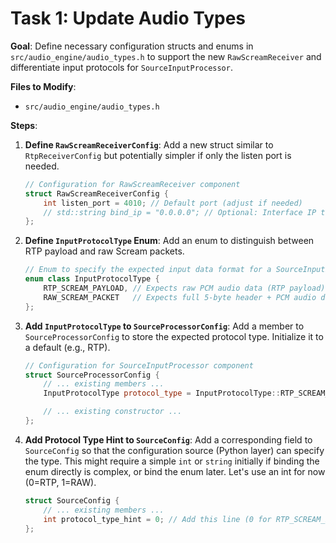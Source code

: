 # Task 1: Update Audio Types

**Goal**: Define necessary configuration structs and enums in `src/audio_engine/audio_types.h` to support the new `RawScreamReceiver` and differentiate input protocols for `SourceInputProcessor`.

**Files to Modify**:
*   `src/audio_engine/audio_types.h`

**Steps**:

1.  **Define `RawScreamReceiverConfig`**: Add a new struct similar to `RtpReceiverConfig` but potentially simpler if only the listen port is needed.
    ```cpp
    // Configuration for RawScreamReceiver component
    struct RawScreamReceiverConfig {
        int listen_port = 4010; // Default port (adjust if needed)
        // std::string bind_ip = "0.0.0.0"; // Optional: Interface IP to bind to
    };
    ```

2.  **Define `InputProtocolType` Enum**: Add an enum to distinguish between RTP payload and raw Scream packets.
    ```cpp
    // Enum to specify the expected input data format for a SourceInputProcessor
    enum class InputProtocolType {
        RTP_SCREAM_PAYLOAD, // Expects raw PCM audio data (RTP payload)
        RAW_SCREAM_PACKET   // Expects full 5-byte header + PCM audio data
    };
    ```

3.  **Add `InputProtocolType` to `SourceProcessorConfig`**: Add a member to `SourceProcessorConfig` to store the expected protocol type. Initialize it to a default (e.g., RTP).
    ```cpp
    // Configuration for SourceInputProcessor component
    struct SourceProcessorConfig {
        // ... existing members ...
        InputProtocolType protocol_type = InputProtocolType::RTP_SCREAM_PAYLOAD; // Add this line

        // ... existing constructor ...
    };
    ```

4.  **Add Protocol Type Hint to `SourceConfig`**: Add a corresponding field to `SourceConfig` so that the configuration source (Python layer) can specify the type. This might require a simple `int` or `string` initially if binding the enum directly is complex, or bind the enum later. Let's use an int for now (0=RTP, 1=RAW).
    ```cpp
    struct SourceConfig {
        // ... existing members ...
        int protocol_type_hint = 0; // Add this line (0 for RTP_SCREAM_PAYLOAD, 1 for RAW_SCREAM_PACKET)
    };
